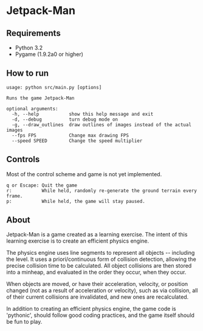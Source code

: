 # Jetpack-Man #

## Requirements ##
 - Python 3.2
 - Pygame (1.9.2a0 or higher)

## How to run ##

    usage: python src/main.py [options]

    Runs the game Jetpack-Man

    optional arguments:
      -h, --help           show this help message and exit
      -d, --debug          turn debug mode on
      -g, --draw_outlines  draw outlines of images instead of the actual images
      --fps FPS            Change max drawing FPS
      --speed SPEED        Change the speed multiplier

## Controls ##
Most of the control scheme and game is not yet implemented.

    q or Escape: Quit the game
    r:           While held, randomly re-generate the ground terrain every frame.
    p:           While held, the game will stay paused.

## About ##
Jetpack-Man is a game created as a learning exercise.  The intent of this learning exercise is to create an efficient physics engine.

The physics engine uses line segments to represent all objects -- including the level.  It uses a priori/continuous form of collision detection, allowing the precise collision time to be calculated.  All object collisions are then stored into a minheap, and evaluated in the order they occur, when they occur.

When objects are moved, or have their acceleration, velocity, or position changed (not as a result of acceleration or velocity), such as via collision, all of their current collisions are invalidated, and new ones are recalculated.

In addition to creating an efficient physics engine, the game code is 'pythonic', should follow good coding practices, and the game itself should be fun to play.